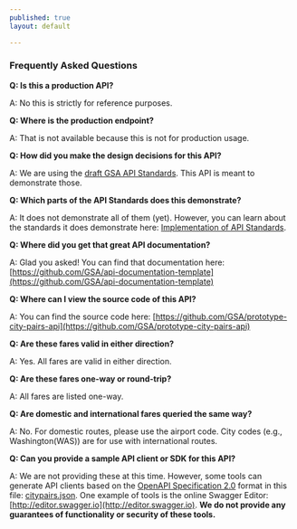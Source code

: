 ```yaml
---
published: true
layout: default

---
```

### Frequently Asked Questions 


**Q: Is this a production API?**

A: No this is strictly for reference purposes.

**Q: Where is the production endpoint?**

A: That is not available because this is not for production usage.

**Q: How did you make the design decisions for this API?**

A: We are using the [draft GSA API Standards](https://github.com/GSA/api-standards/tree/converting-gsa-standards). This API is meant to demonstrate those.

**Q: Which parts of the API Standards does this demonstrate?**

A: It does not demonstrate all of them (yet). However, you can learn about the standards it does demonstrate here: [Implementation of API Standards](https://github.com/GSA/prototype-city-pairs-api/blob/master/standards.md).

**Q: Where did you get that great API documentation?**

A: Glad you asked! You can find that documentation here: [https://github.com/GSA/api-documentation-template](https://github.com/GSA/api-documentation-template)

**Q: Where can I view the source code of this API?**

A: You can find the source code here: [https://github.com/GSA/prototype-city-pairs-api](https://github.com/GSA/prototype-city-pairs-api)

**Q: Are these fares valid in either direction?**

A: Yes. All fares are valid in either direction.

**Q: Are these fares one-way or round-trip?**

A: All fares are listed one-way.

**Q: Are domestic and international fares queried the same way?**

A: No. For domestic routes, please use the airport code. City codes (e.g., Washington(WAS)) are for use with international routes.

**Q: Can you provide a sample API client or SDK for this API?**

A: We are not providing these at this time. However, some tools can generate API clients based on the <a href="http://swagger.io/specification/">OpenAPI Specification 2.0</a> format in this file: <a href="console/citypairs.json">citypairs.json</a>. One example of tools is the online Swagger Editor: [http://editor.swagger.io](http://editor.swagger.io). **We do not provide any guarantees of functionality or security of these tools.**

<body id="FAQ"></body>